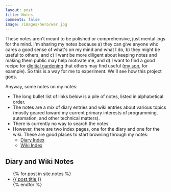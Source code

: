 ```yaml
---
layout: post
title: Notes
comments: false
image: /images/hero/war.jpg
---
```


These notes aren't meant to be polished or comprehensive, just mental jogs for
the mind. I'm sharing my notes because a) they can give anyone who cares a good
sense of what's on my mind and what I do, b) they might be useful to others, and
c) I want be more diligent about keeping notes and making them public may help
motivate me, and d) I want to find a good recipe for [digitial
gardening](https://christiantietze.de/posts/2020/05/digital-gardening/) that
others may find useful ([my son](http://sean.dondley.com), for example). So this is a way for me to
experiment. We'll see how this project goes.

Anyway, some notes on my notes:

* The long bullet list of links below is a pile of notes, listed in alphabetical
  order.
* The notes are a mix of diary entries and wiki entries about various topics
  (mostly geared toward my current primary interests of programming, automation,
  and other technical matters).
* There is currently no way to search the notes
* However, there are two index pages, one for the diary and one for the wiki.
  These are good places to start browsing through my notes:
  * [Diary Index](/diary)
  * [Wiki Index](/index)

## Diary and Wiki Notes

<ul>
{% for post in site.notes %}
    <li>
        <a href="{{ post.url }}">{{ post.title }}</a>
    </li>
{% endfor %}
</ul>
